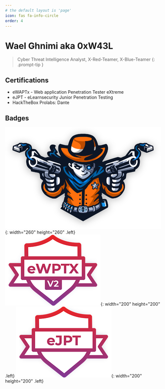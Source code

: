 ```yaml
---
# the default layout is 'page'
icon: fas fa-info-circle
order: 4
---
```

# Wael Ghnimi aka 0xW43L

> Cyber Threat Intelligence Analyst, X-Red-Teamer, X-Blue-Teamer
{: .prompt-tip }

## Certifications
- eWAPTx - Web application Penetration Tester eXtreme
- eJPT - eLearnsecurity Junior Penetration Testing
- HackTheBox Prolabs: Dante

## Badges
![pro-lab-dante.svg](assets/img/ic-dante-overview.svg){: width="260" height="260" .left} ![ewapt.png](assets/img/certs/ewaptx.png){: width="200" height="200" .left} ![ejpt.png](assets/img/certs/ejpt.png){: width="200" height="200" .left} 